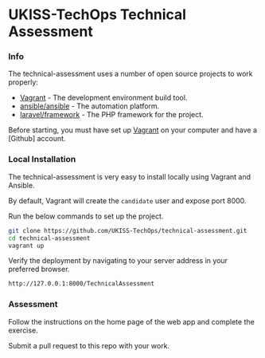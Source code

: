 # UKISS-TechOps Technical Assessment

### Info

The technical-assessment uses a number of open source projects to work properly:

* [Vagrant] - The development environment build tool.
* [ansible/ansible] - The automation platform.
* [laravel/framework] - The PHP framework for the project.

Before starting, you must have set up [Vagrant] on your computer and have a [Github] account.

### Local Installation

The technical-assessment is very easy to install locally using Vagrant and Ansible.

By default, Vagrant will create the `candidate` user and expose port 8000.

Run the below commands to set up the project.

```sh
git clone https://github.com/UKISS-TechOps/technical-assessment.git
cd technical-assessment
vagrant up
```

Verify the deployment by navigating to your server address in your preferred browser.

```sh
http://127.0.0.1:8000/TechnicalAssessment
```

### Assessment

Follow the instructions on the home page of the web app and complete the exercise.

Submit a pull request to this repo with your work.


[//]: # (These are reference links used in the body of this note and get stripped out when the markdown processor does its job.)

   [VirtualBox]: <https://www.virtualbox.org/>
   [Git]: <https://github.com/>
   [Vagrant]: <https://www.vagrantup.com/>
   [ansible/ansible]: <https://github.com/ansible/ansible>
   [laravel/framework]: <https://github.com/laravel/framework>
